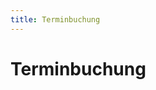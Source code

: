 ```yaml
---
title: Terminbuchung
---
```


# Terminbuchung

<!-- Start Calendly Widget -->
<div id="calendly" class="h-[1000px]"></div>
<script type="text/javascript" src="https://assets.calendly.com/assets/external/widget.js"></script>
<script>
  Calendly.initInlineWidget({
    url: 'https://calendly.com/hanovatech/30min',
    parentElement: document.getElementById('calendly'),
    prefill: {},
    utm: {}
  })
</script>
<!-- End Calendly Widget -->